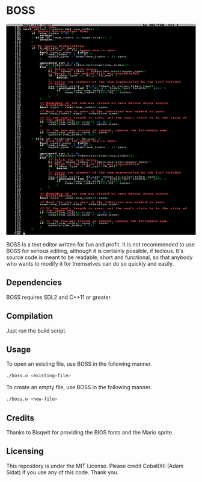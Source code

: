 # BOSS

![Alt text](https://github.com/CobaltXII/boss/blob/master/boss.png?raw=true)

BOSS is a text editor written for fun and profit. It is not recommended to use BOSS for serious editing, although it is certainly possible, if tedious. It's source code is meant to be readable, short and functional, so that anybody who wants to modify it for themselves can do so quickly and easily.

## Dependencies

BOSS requires SDL2 and C++11 or greater.

## Compilation

Just run the build script.

## Usage

To open an existing file, use BOSS in the following manner.

```bash
./boss.o <existing-file>
```

To create an empty file, use BOSS in the following manner.

```bash
./boss.o <new-file>
```

## Credits

Thanks to Bisqwit for providing the BIOS fonts and the Mario sprite.

## Licensing

This repository is under the MIT License. Please credit CobaltXII (Adam Sidat) if you use any of this code. Thank you.